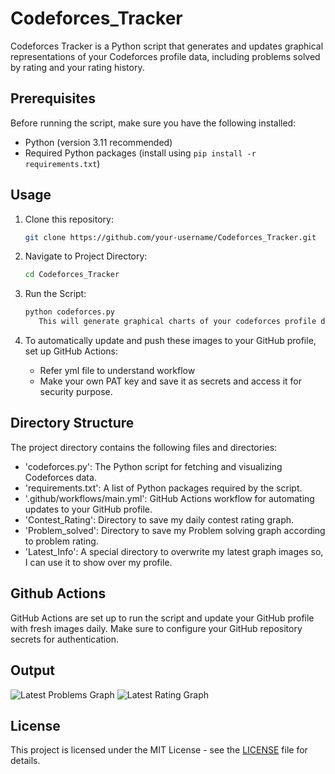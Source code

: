 # Codeforces_Tracker

Codeforces Tracker is a Python script that generates and updates graphical representations of your Codeforces profile data, including problems solved by rating and your rating history.

## Prerequisites

Before running the script, make sure you have the following installed:

- Python (version 3.11 recommended)
- Required Python packages (install using `pip install -r requirements.txt`)

## Usage

1. Clone this repository:

   ```bash
   git clone https://github.com/your-username/Codeforces_Tracker.git

2. Navigate to Project Directory:

   ```bash
   cd Codeforces_Tracker

3. Run the Script:

   ```bash
   python codeforces.py
      This will generate graphical charts of your codeforces profile data and save them in their respective directory.

4. To automatically update and push these images to your GitHub profile, set up GitHub Actions:
      - Refer yml file to understand workflow
      - Make your own PAT key and save it as secrets and access it for security purpose.


## Directory Structure

The project directory contains the following files and directories:

- 'codeforces.py': The Python script for fetching and visualizing Codeforces data.
- 'requirements.txt': A list of Python packages required by the script.
- '.github/workflows/main.yml':  GitHub Actions workflow for automating updates to your GitHub profile.
- 'Contest_Rating': Directory to save my daily contest rating graph.
- 'Problem_solved': Directory to save my Problem solving graph according to problem rating.
- 'Latest_Info': A special directory to overwrite my latest graph images so, I can use it to show over my profile.


## Github Actions

GitHub Actions are set up to run the script and update your GitHub profile with fresh images daily. Make sure to configure your GitHub repository secrets for authentication.


## Output

![Latest Problems Graph](https://github.com/CoderInTheNorth-049/Codeforces_Tracker/blob/main/Latest_Info/contest_rating_graph.png)
![Latest Rating Graph](https://github.com/CoderInTheNorth-049/Codeforces_Tracker/blob/main/Latest_Info/solved_problems_graph.png)


## License
This project is licensed under the MIT License - see the [LICENSE](https://github.com/CoderInTheNorth-049/Codeforces_Tracker/blob/main/LICENSE) file for details.

